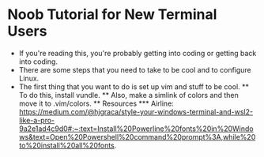 # Noob Tutorial for New Terminal Users
* If you're reading this, you're probably getting into coding or getting back into coding.
* There are some steps that you need to take to be cool and to configure Linux.
* The first thing that you want to do is set up vim and stuff to be cool.
** To do this, install vundle.
** Also, make a simlink of colors and then move it to .vim/colors.
** Resources
*** Airline: https://medium.com/@hjgraca/style-your-windows-terminal-and-wsl2-like-a-pro-9a2e1ad4c9d0#:~:text=Install%20Powerline%20fonts%20in%20Windows&text=Open%20Powershell%20command%20prompt%3A,while%20to%20install%20all%20fonts.
